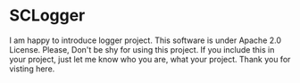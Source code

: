 # SCLogger

I am happy to introduce logger project. 
This software is under Apache 2.0 License. 
Please, Don't be shy for using this project. 
If you include this in your project, 
just let me know who you are, what your project.
Thank you for visting here.



